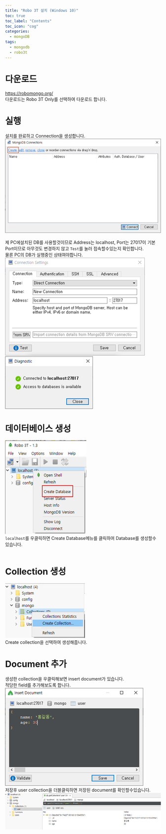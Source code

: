 ```yaml
---
title: "Robo 3T 설치 (Windows 10)"
toc: true
toc_label: "Contents"
toc_icon: "cog"
categories:
  - mongoDB
tags:
  - mongodb
  - robo3t
---
```

# 다운로드
<a href="https://robomongo.org/">https://robomongo.org/</a><br />
다운로드는 Robo 3T Only를 선택하여 다운로드 합니다. <br />

# 실행
설치를 완료하고 Connection을 생성합니다.<br />
<img src="/assets/images/mongodb/2020010907.png" /><br /><br />
제 PC에설치된 DB를 사용할것이므로 Address는 localhost, Port는 27017이 기본 Port이므로 아무것도 변경하지 않고 `Test`를 눌러 접속할수있는지 확인합니다.<br />
물론 PC의 DB가 실행중인 상태여야합니다.<br />
<img src="/assets/images/mongodb/2020010908.png" /><br />
<img src="/assets/images/mongodb/2020010909.png" /><br />

# 데이터베이스 생성
<img src="/assets/images/mongodb/2020010910.png" /><br />
`localhost`를 우클릭하면 Create Database메뉴를 클릭하여 Database를 생성할수 있습니다.<br /><br />

# Collection 생성
<img src="/assets/images/mongodb/2020010911.png" /><br />
Create collection을 선택하여 생성해줍니다.

# Document 추가
생성한 collection을 우클릭해보면 insert document가 있습니다.<br />
적당한 field를 추가해보도록 합니다.<br />
<img src="/assets/images/mongodb/2020010912.png" /><br />
저장후 user collection을 더블클릭하면 저장된 document를 확인할수있습니다.<br />
<img src="/assets/images/mongodb/2020010913.png" /><br />